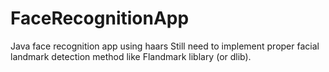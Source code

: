 # FaceRecognitionApp
Java face recognition app using haars
Still need to implement proper facial landmark detection method like Flandmark liblary (or dlib).

